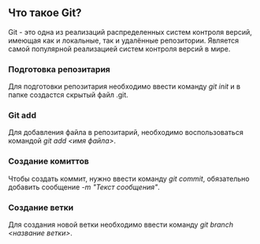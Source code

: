 ## Что такое Git?

Git - это одна из реализаций распределенных систем контроля версий, имеющая как и локальные, так и удалённые репозитории. Является самой популярной реализацией систем контроля версий в мире.

### Подготовка репозитария

Для подготовки репозитария необходимо ввести команду *git init* и в папке создастся скрытый файл .git.

### Git add

Для добавления файла в репозитарий, необходимо воспользоваться командой *git add <имя файла>*.

### Создание комиттов

Чтобы создать коммит, нужно ввести команду *git commit*, обязательно добавить сообщение *-m "Текст сообщения"*.

### Создание ветки

Для создания новой ветки необходимо ввести команду *git branch <название ветки>*.
